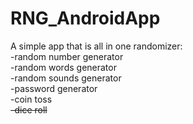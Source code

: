 # RNG_AndroidApp
A simple app that is all in one randomizer:<br>
-random number generator<br>
-random words generator<br>
-random sounds generator<br>
-password generator<br>
-coin toss<br>
<s>-dice roll<br></s>
